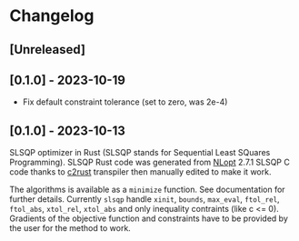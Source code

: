 # Changelog

## [Unreleased]

## [0.1.0] - 2023-10-19

* Fix default constraint tolerance (set to zero, was 2e-4) 

## [0.1.0] - 2023-10-13

SLSQP optimizer in Rust (SLSQP stands for Sequential Least SQuares Programming). 
SLSQP Rust code was generated from [NLopt](https://github.com/stevengj/nlopt) 2.7.1 SLSQP C code thanks 
to [c2rust](https://github.com/immunant/c2rust) transpiler then manually edited to make it work.

The algorithms is available as a `minimize` function. See documentation for further details.
Currently `slsqp` handle `xinit`, `bounds`, `max_eval`, `ftol_rel`, `ftol_abs`, `xtol_rel`, `xtol_abs` 
and only inequality contraints (like c <= 0). 
Gradients of the objective function and constraints have to be provided by the user for the method to work. 
